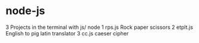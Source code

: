 # node-js

3 Projects in the terminal with js/ node
1 rps.js Rock paper scissors
2 etplt.js English to pig latin translator
3 cc.js caeser cipher
